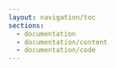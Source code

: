 ```yaml
---
layout: navigation/toc
sections:
  - documentation
  - documentation/content
  - documentation/code
---
```

